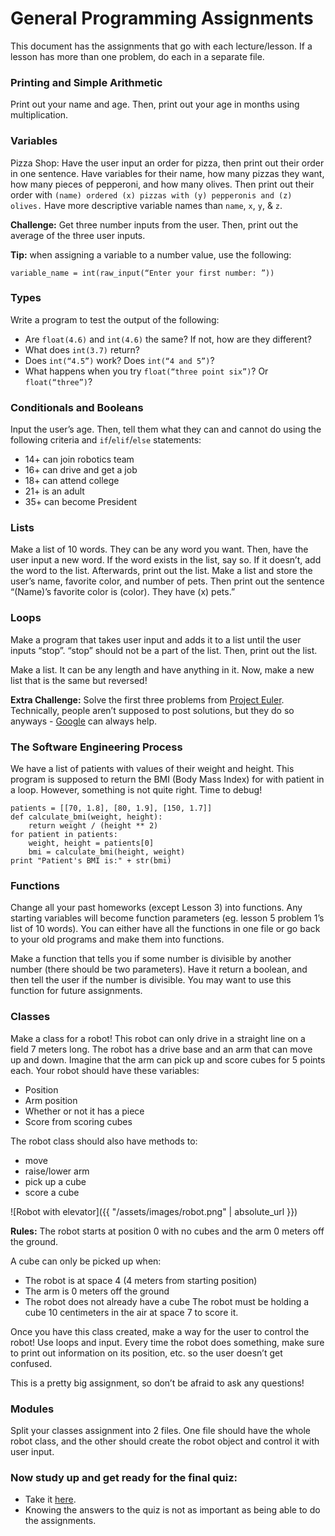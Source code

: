 # General Programming Assignments

This document has the assignments that go with each lecture/lesson. If a lesson has more than one problem, do each in a separate file.

### Printing and Simple Arithmetic
Print out your name and age. Then, print out your age in months using multiplication.

### Variables
Pizza Shop: Have the user input an order for pizza, then print out their order in one sentence. Have variables for their name, how many pizzas they want, how many pieces of pepperoni, and how many olives. Then print out their order with `(name) ordered (x) pizzas with (y) pepperonis and (z) olives.` Have more descriptive variable names than `name`, `x`, `y`, & `z`.

**Challenge:** Get three number inputs from the user. Then, print out the average of the three user inputs.

**Tip:** when assigning a variable to a number value, use the following:

    variable_name = int(raw_input(“Enter your first number: ”))

### Types
Write a program to test the output of the following:

 * Are `float(4.6)` and `int(4.6)` the same? If not, how are they different?
 * What does `int(3.7)` return?
 * Does `int(“4.5”)` work? Does `int(“4 and 5”)`?
 * What happens when you try `float(“three point six”)`? Or `float(“three”)`?

### Conditionals and Booleans
Input the user’s age. Then, tell them what they can and cannot do using the following criteria and `if`/`elif`/`else` statements:

 * 14+ can join robotics team
 * 16+ can drive and get a job
 * 18+ can attend college
 * 21+ is an adult
 * 35+ can become President

### Lists
Make a list of 10 words. They can be any word you want. Then, have the user input a new word. If the word exists in the list, say so. If it doesn’t, add the word to the list. Afterwards, print out the list.
Make a list and store the user’s name, favorite color, and number of pets. Then print out the sentence “(Name)’s favorite color is (color). They have (x) pets.”

### Loops
Make a program that takes user input and adds it to a list until the user inputs “stop”. “stop” should not be a part of the list. Then, print out the list.

Make a list. It can be any length and have anything in it. Now, make a new list that is the same but reversed!

**Extra Challenge:** Solve the first three problems from [Project Euler](https://projecteuler.net/archives). Technically, people aren’t supposed to post solutions, but they do so anyways - [Google](https://www.google.com/) can always help.

### The Software Engineering Process
We have a list of patients with values of their weight and height. This program is supposed to return the BMI (Body Mass Index) for with patient in a loop. However, something is not quite right. Time to debug!

    patients = [[70, 1.8], [80, 1.9], [150, 1.7]]
    def calculate_bmi(weight, height):
        return weight / (height ** 2)
    for patient in patients:
        weight, height = patients[0]
        bmi = calculate_bmi(height, weight)
    print "Patient's BMI is:" + str(bmi)

### Functions
Change all your past homeworks (except Lesson 3) into functions. Any starting variables will become function parameters (eg. lesson 5 problem 1’s list of 10 words). You can either have all the functions in one file or go back to your old programs and make them into functions.

Make a function that tells you if some number is divisible by another number (there should be two parameters). Have it return a boolean, and then tell the user if the number is divisible. You may want to use this function for future assignments.

### Classes
Make a class for a robot! This robot can only drive in a straight line on a field 7 meters long. The robot has a drive base and an arm that can move up and down. Imagine that the arm can pick up and score cubes for 5 points each. Your robot should have these variables:

 * Position
 * Arm position
 * Whether or not it has a piece
 * Score from scoring cubes

The robot class should also have methods to:

 * move
 * raise/lower arm
 * pick up a cube
 * score a cube

![Robot with elevator]({{ "/assets/images/robot.png" | absolute_url }})

**Rules:** The robot starts at position 0 with no cubes and the arm 0 meters off the ground.

A cube can only be picked up when:

 * The robot is at space 4 (4 meters from starting position)
 * The arm is 0 meters off the ground
 * The robot does not already have a cube
The robot must be holding a cube 10 centimeters in the air at space 7 to score it.

Once you have this class created, make a way for the user to control the robot! Use loops and input. Every time the robot does something, make sure to print out information on its position, etc. so the user doesn’t get confused.

This is a pretty big assignment, so don’t be afraid to ask any questions!

### Modules
Split your classes assignment into 2 files. One file should have the whole robot class, and the other should create the robot object and control it with user input.

### Now study up and get ready for the final quiz:
* Take it [here](https://docs.google.com/forms/d/e/1FAIpQLSesqDGqFUZuw9X8RcaLPB65NE911XQbtvdnTrvrlagUg0QwRw/viewform).
* Knowing the answers to the quiz is not as important as being able to do the assignments.
